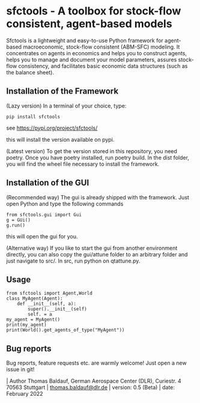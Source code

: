 # sfctools - A toolbox for stock-flow consistent, agent-based models

Sfctools is a lightweight and easy-to-use Python framework for agent-based macroeconomic, stock-flow consistent (ABM-SFC) modeling. It concentrates on agents in economics and helps you to construct agents, helps you to manage and document your model parameters, assures stock-flow consistency, and facilitates basic economic data structures (such as the balance sheet).


## Installation of the Framework

(Lazy version) In a terminal of your choice, type: 

    pip install sfctools 

see https://pypi.org/project/sfctools/

this will install the version available on pypi.

(Latest version) To get the version stored in this repository, you need poetry. Once you have poetry installed, run poetry build. 
In the dist folder, you will find the wheel file necessary to install the framework. 


## Installation of the GUI

(Recommended way) The gui is already shipped with the framework. Just open Python and type the following commands

    from sfctools.gui import Gui
    g = GUi()
    g.run()

this will open the gui for you. 

(Alternative way) If you like to start the gui from another environment directly, you can also copy the gui/attune folder to an arbitrary folder and just navigate to src/. In src, run python on qtattune.py. 


## Usage

```console
from sfctools import Agent,World
class MyAgent(Agent):
    def __init__(self, a):
        super().__init__(self)
        self. = a 
my_agent = MyAgent()
print(my_agent)
print(World().get_agents_of_type("MyAgent"))
```

## Bug reports

Bug reports, feature requests etc. are warmly welcome! Just open a new issue in git!



| Author Thomas Baldauf, German Aerospace Center (DLR), Curiestr. 4 70563 Stuttgart | thomas.baldauf@dlr.de | version: 0.5 (Beta) | date: February 2022
